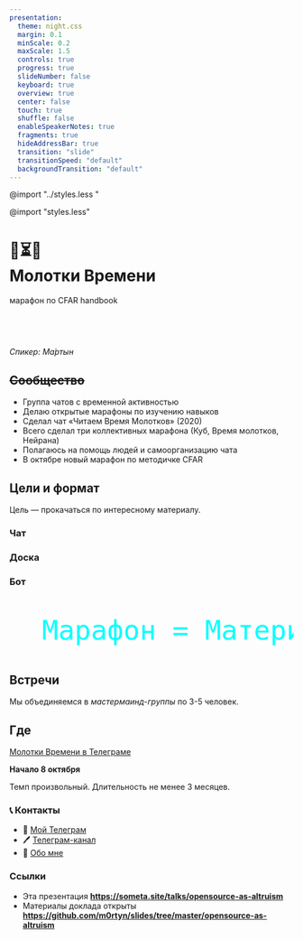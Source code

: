 ```yaml
---
presentation:
  theme: night.css
  margin: 0.1
  minScale: 0.2
  maxScale: 1.5
  controls: true
  progress: true
  slideNumber: false
  keyboard: true
  overview: true
  center: false
  touch: true
  shuffle: false
  enableSpeakerNotes: true
  fragments: true
  hideAddressBar: true
  transition: "slide"
  transitionSpeed: "default"
  backgroundTransition: "default"
---
```


<!-- common styles -->

@import "../styles.less "

<!-- talk styles -->

@import "styles.less"

<!-- slide class="title-slide milestone" data-notes="" -->

# 🔨⏳🤓<br>Mолотки Времени

марафон по CFAR handbook

<span class="quite-text" style="display: inline-block; margin-top: 60px">_Спикер: Ма́ртын_</span>

<!-- slide data-notes="..." -->

## ~~Сообщество~~

<ul>
  <li class="fragment" data-fragment-index="1">
    Группа чатов с временной активностью
  <li class="fragment" data-fragment-index="2">
    Делаю открытые марафоны по изучению навыков
  </li>
  <li class="fragment" data-fragment-index="3">
    Сделал чат «Читаем Время Молотков» (2020)
  </li>
  <li class="fragment" data-fragment-index="4">
    Всего сделал три коллективных марафона
    (Куб, Время молотков, Нейрана)
  </li>
  <li class="fragment" data-fragment-index="5">
    Полагаюсь на помощь людей и самоорганизацию чата
  </li>
  <li class="fragment" data-fragment-index="6">
    В октябре новый марафон по методичке CFAR
  </li>
</ul>

<!-- slide data-notes="
Как правило это книга по выбранной теме и с хорошей структурой. Марафоны сначала проводил только для себя.<br><br>

Я помогаю пройти марафон как можно большей части участников.
" -->

## Цели и формат

Цель — прокачаться по интересному материалу.

<!-- slide vertical=true data-notes="
С чатом лучше, потому что появляются дискуссии, полезные уточнения, неоднозначные вопросы и вдохновляющие примеры.<br><br>

Для разнообразия точек зрения марафон доступен каждому желающему.
" -->
### Чат

<!-- slide vertical=true 
data-notes="
Доской я называю подогнанную под марафон таблицу в G.Sheets.<br><br>

С доской лучше, потому что видно путь, прогресс и прогнозы.
" -->
### Доска

<!-- slide vertical=true 
data-notes="
С ботом лучше, потому что можно делегировать ему рутину марафона и оставаться только в контексте Телеграма.
" -->
### Бот

<!-- slide vertical=true data-notes="..." -->
<pre style="font-size: 3rem; font-weight: 500; color: cyan;">
  Марафон = Материал + Чат + Доска + Бот
</pre>

<!-- slide 
data-notes="
некоторые команды созваниваются сами на постоянной основе.<br><br>

По-умолчанию мы не устраиваем групповых созвонов, однако если кто-то берёт модерацию на себя, то только рады им.
" -->
## Встречи

Мы объединяемся в _мастермаинд-группы_ по 3-5 человек.

<!-- slide 
data-notes="
Можно вписаться в марафон после старта. До финиша «добегает» только часть людей и появление новых участников поддерживает общую мотивацию.
" -->
## Где

[Молотки Времени в Телеграме](t.me/hammers_of_time)

**Начало 8 октября**


Темп произвольный. Длительность не менее 3 месяцев.

<!-- slide vertical="true" data-background-image="./assets/qr.png" -->
<!-- ![QR]() -->

<!-- slide vertical=true data-notes="..." -->
### 📞 Контакты

- 💬 [Мой Телеграм](https://t.me/m0rtyn)
- 🖊 [Телеграм-канал](https://t.me/metabaza)
- 👤 [Обо мне](https://t.me/martyn_info)

<!-- slide vertical=true data-notes="..." -->
### Ссылки

- Эта презентация
  **https://someta.site/talks/opensource-as-altruism**
- Материалы доклада открыты
  **https://github.com/m0rtyn/slides/tree/master/opensource-as-altruism**
